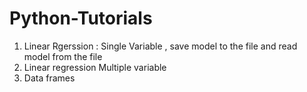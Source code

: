 # Python-Tutorials
1. Linear Rgerssion : Single Variable , 
                      save model to the file 
                       and read model from the file
 2. Linear regression Multiple variable
 3. Data frames 
                       
